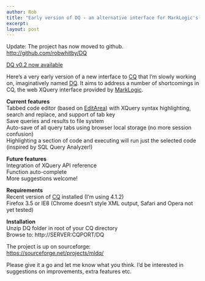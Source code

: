 ```yaml
---
author: Rob
title: "Early version of DQ - an alternative interface for MarkLogic's CQ XQuery editor"
excerpt:
layout: post
---
```


Update: The project has now moved to github.  
<http://github.com/robwhitby/DQ>

[DQ v0.2 now available][1]

Here’s a very early version of a new interface to [CQ][2] that I’m slowly working on, imaginatively named [DQ][3]. It aims to address a number of shortcomings in CQ, the web XQuery interface provided by [MarkLogic][4].

**Current features**  
Tabbed code editor (based on [EditArea][5]) with XQuery syntax highlighting, search and replace, and support of tab key  
Save queries and results to file system  
Auto-save of all query tabs using browser local storage (no more session confusion)  
Highlighting a section of code and executing will run just the selected code (inspired by SQL Query Analyzer!)

**Future features**  
Integration of XQuery API reference  
Function auto-complete  
More suggestions welcome!

**Requirements**  
Recent version of [CQ][2] installed (I’m using 4.1.2)  
Firefox 3.5 or IE8 (Chrome doesn’t style XML output, Safari and Opera not yet tested)

**Installation**  
Unzip DQ folder in root of your CQ directory  
Browse to: http://SERVER:CQPORT/DQ

The project is up on sourceforge:  
<https://sourceforge.net/projects/mldq/>

Please give it a go and let me know what you think. I’d be interested in suggestions on improvements, extra features etc.

 [1]: /2011/03/15/dq-update-marklogic-cq.html
 [2]: http://developer.marklogic.com/code/
 [3]: https://sourceforge.net/projects/mldq/
 [4]: http://www.marklogic.com
 [5]: https://sourceforge.net/projects/editarea/
